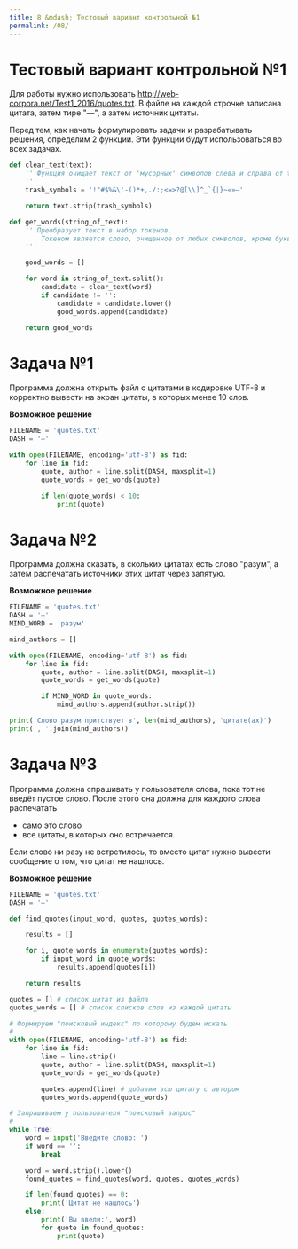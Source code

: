 ```yaml
---
title: 8 &mdash; Тестовый вариант контрольной №1
permalink: /08/
---
```


# Тестовый вариант контрольной №1

Для работы нужно использовать <http://web-corpora.net/Test1_2016/quotes.txt>. В файле на каждой строчке записана цитата, затем тире "—", а затем источник цитаты.

Перед тем, как начать формулировать задачи и разрабатывать решения, определим 2 функции. Эти функции будут использоваться во всех задачах.

```python
def clear_text(text):
    '''Функция очищает текст от 'мусорных' символов слева и справа от text
    '''
    trash_symbols = '!"#$%&\'-()*+,./:;<=>?@[\\]^_`{|}~«»—'

    return text.strip(trash_symbols)
```

```python
def get_words(string_of_text):
    '''Преобразует текст в набор токенов.
        Токеном является слово, очищенное от любых символов, кроме букв.
    '''

    good_words = []

    for word in string_of_text.split():
        candidate = clear_text(word)
        if candidate != '':
            candidate = candidate.lower()
            good_words.append(candidate)

    return good_words
```

# Задача №1

Программа должна открыть файл с цитатами в кодировке UTF-8 и корректно вывести на экран цитаты, в которых менее 10 слов.

**Возможное решение**

```python
FILENAME = 'quotes.txt'
DASH = '—'

with open(FILENAME, encoding='utf-8') as fid:
    for line in fid:
        quote, author = line.split(DASH, maxsplit=1)
        quote_words = get_words(quote)

        if len(quote_words) < 10:
            print(quote)
```

# Задача №2

Программа должна сказать, в скольких цитатах есть слово "разум", а затем распечатать источники этих цитат через запятую.

**Возможное решение**

```python
FILENAME = 'quotes.txt'
DASH = '—'
MIND_WORD = 'разум'

mind_authors = []

with open(FILENAME, encoding='utf-8') as fid:
    for line in fid:
        quote, author = line.split(DASH, maxsplit=1)
        quote_words = get_words(quote)

        if MIND_WORD in quote_words:
            mind_authors.append(author.strip())

print('Слово разум притствует в', len(mind_authors), 'цитате(ах)')
print(', '.join(mind_authors))
```

# Задача №3

Программа должна спрашивать у пользователя слова, пока тот не введёт пустое слово. После этого она должна для каждого слова распечатать

- само это слово
- все цитаты, в которых оно встречается.

Если слово ни разу не встретилось, то вместо цитат нужно вывести сообщение о том, что цитат не нашлось.

**Возможное решение**

```python
FILENAME = 'quotes.txt'
DASH = '—'

def find_quotes(input_word, quotes, quotes_words):

    results = []

    for i, quote_words in enumerate(quotes_words):
        if input_word in quote_words:
            results.append(quotes[i])

    return results

quotes = [] # список цитат из файла
quotes_words = [] # список списков слов из каждой цитаты

# Формируем "поисковый индекс" по которому будем искать
#
with open(FILENAME, encoding='utf-8') as fid:
    for line in fid:
        line = line.strip()
        quote, author = line.split(DASH, maxsplit=1)
        quote_words = get_words(quote)

        quotes.append(line) # добавим всю цитату с автором
        quotes_words.append(quote_words)

# Запрашиваем у пользователя "поисковый запрос"
#
while True:
    word = input('Введите слово: ')
    if word == '':
        break

    word = word.strip().lower()
    found_quotes = find_quotes(word, quotes, quotes_words)

    if len(found_quotes) == 0:
        print('Цитат не нашлось')
    else:
        print('Вы ввели:', word)
        for quote in found_quotes:
            print(quote)
```
